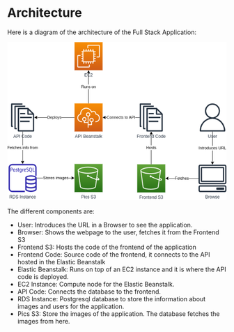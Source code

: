# Architecture

Here is a diagram of the architecture of the Full Stack Application:

![Architecture](./UdagramArchitecture.png)

The different components are:

- User: Introduces the URL in a Browser to see the application.
- Browser: Shows the webpage to the user, fetches it from the Frontend S3
- Frontend S3: Hosts the code of the frontend of the application
- Frontend Code: Source code of the frontend, it connects to the API hosted in the Elastic Beanstalk
- Elastic Beanstalk: Runs on top of an EC2 instance and it is where the API code is deployed.
- EC2 Instance: Compute node for the Elastic Beanstalk.
- API Code: Connects the database to the frontend.
- RDS Instance: Postgresql database to store the information about images and users for the application.
- Pics S3: Store the images of the application. The database fetches the images from here.
